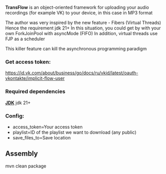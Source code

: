**TransFlow** is an object-oriented framework for uploading your audio recordings
(for example VK) to your device, in this case in MP3 format

The author was very inspired by the new feature - Fibers (Virtual Threads)
Hence the requirement jdk 21+
In this situation, you could get by with your own ForkJoinPool with asyncMode (FIFO)
In addition, virtual threads use FJP as a scheduler

This killer feature can kill the asynchronous programming paradigm


### Get access token:
https://id.vk.com/about/business/go/docs/ru/vkid/latest/oauth-vkontakte/implicit-flow-user

### Required dependencies
[**JDK**](https://www.oracle.com/java/technologies/downloads/) jdk 21+

### Config:
- access_token=Your access token
- playlist=ID of the playlist we want to download (any public)
- save_files_to=Save location

## Assembly
mvn clean package